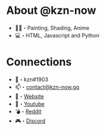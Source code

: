 # About @kzn-now
- 👩‍🎨・Painting, Shading, Anime
- 💻・HTML, Javascript and Python

# Connections
- 💫・kzn#1903
- 📫・contact@kzn-now.gq
- 🔧・[Website](https://kzn-now.gq/)
- 🥤・[Youtube](https://kzn-now.gq/connections/youtube/)
- 💣・[Reddit](https://kzn-now.gq/connections/reddit/)
- 🎮・[Discord](https://kzn-now.gq/connections/discord/)
